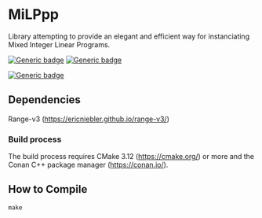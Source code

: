 # MiLPpp

Library attempting to provide an elegant and efficient way for instanciating Mixed Integer Linear Programs.

[![Generic badge](https://img.shields.io/badge/C++-17-blue.svg?style=flat&logo=c%2B%2B)](https://en.cppreference.com/w/cpp/17)
[![Generic badge](https://img.shields.io/badge/CMake-3.12+-blue.svg?style=flat&logo=cmake)](https://cmake.org/cmake/help/latest/release/3.12.html)

[![Generic badge](https://img.shields.io/badge/license-Boost%20Software%20License-blue)](https://www.boost.org/users/license.html)

## Dependencies
Range-v3 (https://ericniebler.github.io/range-v3/)

### Build process
The build process requires CMake 3.12 (https://cmake.org/) or more and the Conan C++ package manager (https://conan.io/).

## How to Compile

    make
    
